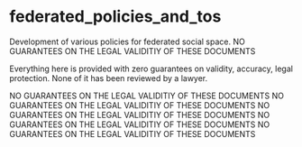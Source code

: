  # federated_policies_and_tos
Development of various policies for federated social space. NO GUARANTEES ON THE LEGAL VALIDITIY OF THESE DOCUMENTS

Everything here is provided with zero guarantees on validity, accuracy, legal protection. None of it has been reviewed by a lawyer.

NO GUARANTEES ON THE LEGAL VALIDITIY OF THESE DOCUMENTS
NO GUARANTEES ON THE LEGAL VALIDITIY OF THESE DOCUMENTS
NO GUARANTEES ON THE LEGAL VALIDITIY OF THESE DOCUMENTS
NO GUARANTEES ON THE LEGAL VALIDITIY OF THESE DOCUMENTS
NO GUARANTEES ON THE LEGAL VALIDITIY OF THESE DOCUMENTS
